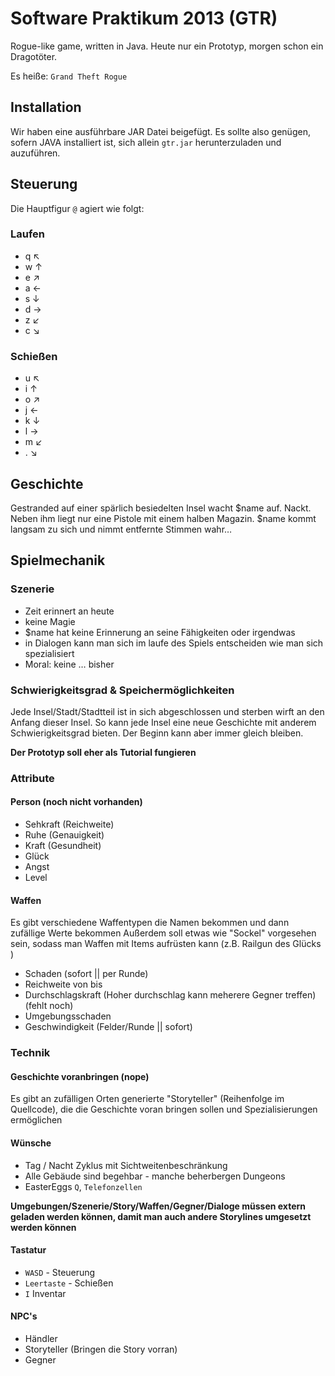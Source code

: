 # Software Praktikum 2013 (GTR)


Rogue-like game, written in Java. Heute nur ein Prototyp, morgen schon ein Dragotöter. 

Es heiße: `Grand Theft Rogue`

## Installation
Wir haben eine ausführbare JAR Datei beigefügt. Es sollte also genügen, sofern JAVA installiert ist, sich allein `gtr.jar` herunterzuladen und auzuführen.

## Steuerung
Die Hauptfigur `@` agiert wie folgt:

### Laufen
- q ↖
- w ↑
- e ↗
- a ←
- s ↓
- d →
- z ↙
- c ↘

### Schießen
- u ↖
- i ↑
- o ↗
- j ←
- k ↓
- l →
- m ↙
- . ↘


## Geschichte
Gestranded auf einer spärlich besiedelten Insel wacht $name auf. Nackt. Neben ihm liegt nur eine Pistole mit einem halben Magazin. $name kommt langsam zu sich und nimmt entfernte Stimmen wahr…

## Spielmechanik

### Szenerie
- Zeit erinnert an heute
- keine Magie
- $name hat keine Erinnerung an seine Fähigkeiten oder irgendwas
- in Dialogen kann man sich im laufe des Spiels entscheiden wie man sich spezialisiert
- Moral: keine … bisher

### Schwierigkeitsgrad & Speichermöglichkeiten
Jede Insel/Stadt/Stadtteil ist in sich abgeschlossen und sterben wirft an den Anfang dieser Insel. So kann jede Insel eine neue Geschichte mit anderem Schwierigkeitsgrad bieten. Der Beginn kann aber immer gleich bleiben.

__Der Prototyp soll eher als Tutorial fungieren__

### Attribute
#### Person (noch nicht vorhanden)
- Sehkraft (Reichweite)  
- Ruhe (Genauigkeit)
- Kraft (Gesundheit)
- Glück
- Angst
- Level

#### Waffen
Es gibt verschiedene Waffentypen die Namen bekommen und dann zufällige Werte bekommen
Außerdem soll etwas wie "Sockel" vorgesehen sein, sodass man Waffen mit Items aufrüsten kann
(z.B. Railgun des Glücks )

- Schaden (sofort || per Runde)
- Reichweite von bis
- Durchschlagskraft (Hoher durchschlag kann meherere Gegner treffen) (fehlt noch)
- Umgebungsschaden
- Geschwindigkeit (Felder/Runde || sofort)

### Technik
#### Geschichte voranbringen (nope)
Es gibt an zufälligen Orten generierte "Storyteller" (Reihenfolge im Quellcode), die die Geschichte voran bringen sollen und Spezialisierungen ermöglichen

#### Wünsche
- Tag / Nacht Zyklus mit Sichtweitenbeschränkung
- Alle Gebäude sind begehbar - manche beherbergen Dungeons 
- EasterEggs `Q`, `Telefonzellen` 

__Umgebungen/Szenerie/Story/Waffen/Gegner/Dialoge müssen extern geladen werden können, damit man auch andere Storylines umgesetzt werden können__


#### Tastatur
- `WASD` - Steuerung
- `Leertaste` - Schießen
- `I` Inventar

#### NPC's 
- Händler
- Storyteller (Bringen die Story vorran)
- Gegner
